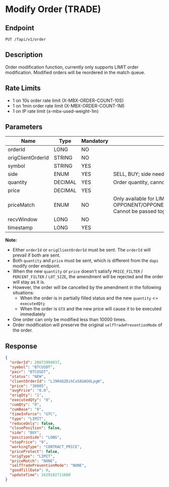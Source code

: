 # Modify Order (TRADE)

## Endpoint

`PUT /fapi/v1/order`

## Description

Order modification function, currently only supports LIMIT order modification. Modified orders will be reordered in the match queue.

## Rate Limits

- 1 on 10s order rate limit (X-MBX-ORDER-COUNT-10S)
- 1 on 1min order rate limit (X-MBX-ORDER-COUNT-1M)
- 1 on IP rate limit (x-mbx-used-weight-1m)

## Parameters

| Name              | Type    | Mandatory | Description                                                                                                                                                                      |
| ----------------- | ------- | --------- | -------------------------------------------------------------------------------------------------------------------------------------------------------------------------------- |
| orderId           | LONG    | NO        |                                                                                                                                                                                  |
| origClientOrderId | STRING  | NO        |                                                                                                                                                                                  |
| symbol            | STRING  | YES       |                                                                                                                                                                                  |
| side              | ENUM    | YES       | SELL, BUY; side needs to be the same as the original order                                                                                                                       |
| quantity          | DECIMAL | YES       | Order quantity, cannot be sent with closePosition=true                                                                                                                           |
| price             | DECIMAL | YES       |                                                                                                                                                                                  |
| priceMatch        | ENUM    | NO        | Only available for LIMIT/STOP/TAKE_PROFIT order; can be set to OPPONENT/OPPONENT_5/OPPONENT_10/OPPONENT_20/QUEUE/QUEUE_5/QUEUE_10/QUEUE_20; Cannot be passed together with price |
| recvWindow        | LONG    | NO        |                                                                                                                                                                                  |
| timestamp         | LONG    | YES       |                                                                                                                                                                                  |

**Note:**

- Either `orderId` or `origClientOrderId` must be sent. The `orderId` will prevail if both are sent.
- Both `quantity` and `price` must be sent, which is different from the `dapi` modify order endpoint.
- When the new `quantity` or `price` doesn't satisfy `PRICE_FILTER` / `PERCENT_FILTER` / `LOT_SIZE`, the amendment will be rejected and the order will stay as it is.
- However, the order will be cancelled by the amendment in the following situations:
  - When the order is in partially filled status and the new `quantity` <= `executedQty`
  - When the order is `GTX` and the new price will cause it to be executed immediately
- One order can only be modified less than 10000 times.
- Order modification will preserve the original `selfTradePreventionMode` of the order.

## Response

```json
{
  "orderId": 20072994037,
  "symbol": "BTCUSDT",
  "pair": "BTCUSDT",
  "status": "NEW",
  "clientOrderId": "LJ9R4QZDihCaS8UAOOLpgW",
  "price": "30005",
  "avgPrice": "0.0",
  "origQty": "1",
  "executedQty": "0",
  "cumQty": "0",
  "cumBase": "0",
  "timeInForce": "GTC",
  "type": "LIMIT",
  "reduceOnly": false,
  "closePosition": false,
  "side": "BUY",
  "positionSide": "LONG",
  "stopPrice": "0",
  "workingType": "CONTRACT_PRICE",
  "priceProtect": false,
  "origType": "LIMIT",
  "priceMatch": "NONE",
  "selfTradePreventionMode": "NONE",
  "goodTillDate": 0,
  "updateTime": 1629182711600
}
```
